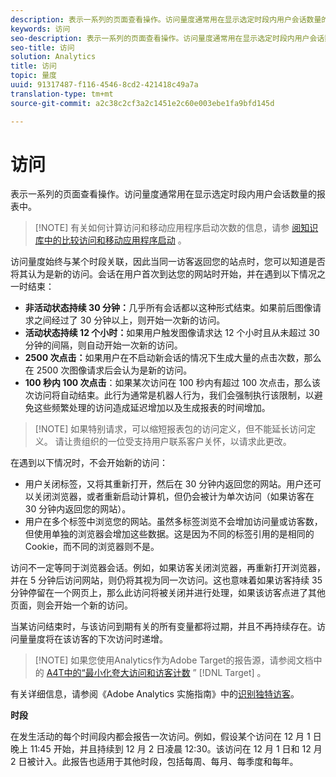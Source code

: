 ```yaml
---
description: 表示一系列的页面查看操作。访问量度通常用在显示选定时段内用户会话数量的报表中。
keywords: 访问
seo-description: 表示一系列的页面查看操作。访问量度通常用在显示选定时段内用户会话数量的报表中。
seo-title: 访问
solution: Analytics
title: 访问
topic: 量度
uuid: 91317487-f116-4546-8cd2-421418c49a7a
translation-type: tm+mt
source-git-commit: a2c38c2cf3a2c1451e2c60e003ebe1fa9bfd145d

---
```



# 访问

表示一系列的页面查看操作。访问量度通常用在显示选定时段内用户会话数量的报表中。

> [!NOTE] 有关如何计算访问和移动应用程序启动次数的信息，请参 [阅知识库中的比较访问和移动应用程序启动](https://helpx.adobe.com/analytics/kb/compare-visits-and-mobile-app-launches.html) 。

访问量度始终与某个时段关联，因此当同一访客返回您的站点时，您可以知道是否将其认为是新的访问。会话在用户首次到达您的网站时开始，并在遇到以下情况之一时结束：

* **非活动状态持续 30 分钟：**&#x200B;几乎所有会话都以这种形式结束。如果前后图像请求之间经过了 30 分钟以上，则开始一次新的访问。
* **活动状态持续 12 个小时：**&#x200B;如果用户触发图像请求达 12 个小时且从未超过 30 分钟的间隔，则自动开始一次新的访问。
* **2500 次点击：**&#x200B;如果用户在不启动新会话的情况下生成大量的点击次数，那么在 2500 次图像请求后会认为是新的访问。
* **100 秒内 100 次点击**：如果某次访问在 100 秒内有超过 100 次点击，那么该次访问将自动结束。此行为通常是机器人行为，我们会强制执行该限制，以避免这些频繁处理的访问造成延迟增加以及生成报表的时间增加。

> [!NOTE] 如果特别请求，可以缩短报表包的访问定义，但不能延长访问定义。 请让贵组织的一位受支持用户联系客户关怀，以请求此更改。

在遇到以下情况时，不会开始新的访问：

* 用户关闭标签，又将其重新打开，然后在 30 分钟内返回您的网站。用户还可以关闭浏览器，或者重新启动计算机，但仍会被计为单次访问（如果访客在 30 分钟内返回您的网站）。
* 用户在多个标签中浏览您的网站。虽然多标签浏览不会增加访问量或访客数，但使用单独的浏览器会增加这些数据。这是因为不同的标签引用的是相同的 Cookie，而不同的浏览器则不是。

访问不一定等同于浏览器会话。例如，如果访客关闭浏览器，再重新打开浏览器，并在 5 分钟后访问网站，则仍将其视为同一次访问。这也意味着如果访客持续 35 分钟停留在一个网页上，那么此访问将被关闭并进行处理，如果该访客点进了其他页面，则会开始一个新的访问。

当某访问结束时，与该访问到期有关的所有变量都将过期，并且不再持续存在。访问量量度将在该访客的下次访问时递增。

> [!NOTE] 如果您使用Analytics作为Adobe Target的报告源，请参阅文档中的 [A4T中的“最小化夸大访问和访客计数](https://marketing.adobe.com/resources/help/en_US/target/a4t/minimizing-inflated-visit-and-visitor-counts-a4t.html) ” [!DNL Target] 。

有关详细信息，请参阅《Adobe Analytics 实施指南》中的[识别独特访客](https://marketing.adobe.com/resources/help/en_US/sc/implement/visid_overview.html)。

**时段**

在发生活动的每个时间段内都会报告一次访问。例如，假设某个访问在 12 月 1 日晚上 11:45 开始，并且持续到 12 月 2 日凌晨 12:30。该访问在 12 月 1 日和 12 月 2 日被计入。此报告也适用于其他时段，包括每周、每月、每季度和每年。

